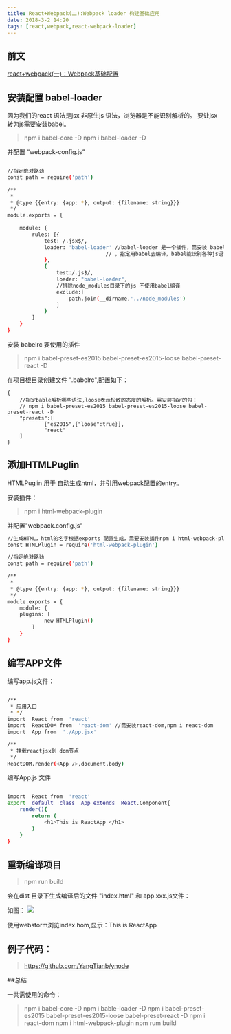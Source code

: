 ```yaml
---
title: React+Webpack(二):Webpack loader 构建基础应用
date: 2018-3-2 14:20
tags: [react,webpack,react-webpack-loader]
---
```


## 前文
 
<a href="http://ikode.site/2018/03/03/React-Webpack-Webpack-config/">react+webpack(一)：Webpack基础配置</a>
## 安装配置 babel-loader

因为我们的react 语法是jsx 非原生js 语法，浏览器是不能识别解析的。 要让jsx 转为js需要安装babel。


> npm i babel-core -D
> npm i babel-loader -D


<!--more-->

并配置 “webpack-config.js”

``` bash

//指定绝对路劲
const path = require('path')

/**
 *
 * @type {{entry: {app: *}, output: {filename: string}}}
 */
module.exports = {
     
    module: {
        rules: [{
            test: /.jsx$/,
            loader: 'babel-loader' //babel-loader 是一个插件，需安装 babel-core 和babel-loader 使用npm i babel-core -D,npm i babel-loader
                                // ，指定用babel去编译，babel能识别各种js语法.
            },
            {
                test:/.js$/,
                loader: "babel-loader",
                //排除node_modules目录下的js 不使用babel编译
                exclude:[
                    path.join(__dirname,'../node_modules')
                ]
            }
        ]
    } 
}

```

安装 babelrc 要使用的插件

> npm i babel-preset-es2015 babel-preset-es2015-loose babel-preset-react -D

在项目根目录创建文件 ".babelrc",配置如下：

```
{
    //指定bable解析哪些语法,loose表示松散的态度的解析。需安装指定的包：
    // npm i babel-preset-es2015 babel-preset-es2015-loose babel-preset-react -D
    "presets":[
            ["es2015",{"loose":true}],
            "react"
    ]
}

```


## 添加HTMLPuglin

HTMLPuglin 用于 自动生成html，并引用webpack配置的entry。

安装插件：

> npm i html-webpack-plugin

并配置"webpack.config.js"

``` bash
//生成HTML，html的名字根据exports 配置生成，需要安装插件npm i html-webpack-plugin
const HTMLPlugin = require('html-webpack-plugin')

//指定绝对路劲
const path = require('path')

/**
 *
 * @type {{entry: {app: *}, output: {filename: string}}}
 */
module.exports = {     
    module: {
	plugins: [
            new HTMLPlugin()
    	]
	}
}

```


## 编写APP文件

编写app.js文件：

``` bash

/**
 * 应用入口
 * */
import  React from  'react'
import  ReactDOM from  'react-dom' //需安装react-dom,npm i react-dom  
import  App from  './App.jsx'

/**
 * 挂载reactjsx到 dom节点
 */
ReactDOM.render(<App />,document.body)

```

编写App.js 文件

``` bash

import  React from  'react'
export  default  class  App extends  React.Component{
    render(){
        return (
            <h1>This is ReactApp </h1>
        )
    }
}


```

## 重新编译项目

> npm run build

会在dist 目录下生成编译后的文件 "index.html" 和 app.xxx.js文件：

如图：
![](https://i.imgur.com/1T044hN.png)




使用webstorm浏览index.hom,显示：This is ReactApp


## 例子代码：

> https://github.com/YangTianb/ynode


##总结

一共需使用的命令：

> npm i babel-core -D
> npm i bable-loader -D
> npm i babel-preset-es2015 babel-preset-es2015-loose babel-preset-react -D
> npm i react-dom 
> npm i html-webpack-plugin
> npm rum build